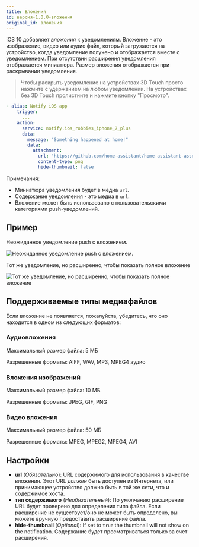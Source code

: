 ```yaml
---
title: Вложения
id: версия-1.0.0-вложения
original_id: вложения
---
```


iOS 10 добавляет *вложения* к уведомлениям. Вложение - это изображение, видео или аудио файл, который загружается на устройство, когда уведомление получено и отображается вместе с уведомлением. При отсутствии расширения уведомления отображается миниатюра. Размер вложения отображается при раскрывании уведомления.

> Чтобы раскрыть уведомление на устройствах 3D Touch просто нажмите с удержанием на любом уведомлении. На устройствах без 3D Touch пролистните и нажмите кнопку "Просмотр".

```yaml
- alias: Notify iOS app
    trigger:
      ...
    action:
      service: notify.ios_robbies_iphone_7_plus
      data:
        message: "Something happened at home!"
        data:
          attachment:
            url: "https://github.com/home-assistant/home-assistant-assets/blob/master/logo-round-192x192.png?raw=true"
            content-type: png
            hide-thumbnail: false
```

Примечания:

- Миниатюра уведомления будет в медиа `url`.
- Содержание уведомления - это медиа в `url`.
- Вложение может быть использовано с пользовательскими категориями push-уведомлений.

## Пример

Неожиданное уведомление push с вложением.

![Неожиданное уведомление push с вложением.](assets/ios/attachment.png)

Тот же уведомление, но расширенно, чтобы показать полное вложение

![Тот же уведомление, но расширенно, чтобы показать полное вложение](assets/ios/expanded_attachment.png)

## Поддерживаемые типы медиафайлов

Если вложение не появляется, пожалуйста, убедитесь, что оно находится в одном из следующих форматов:

### Аудиовложения

Максимальный размер файла: 5 МБ

Разрешенные форматы: AIFF, WAV, MP3, MPEG4 аудио

### Вложения изображений

Максимальный размер файла: 10 МБ

Разрешенные форматы: JPEG, GIF, PNG

### Видео вложения

Максимальный размер файла: 50 МБ

Разрешенные форматы: MPEG, MPEG2, MPEG4, AVI

## Настройки

- **url** (*Обязательно*): URL содержимого для использования в качестве вложения. Этот URL *должен* быть доступен из Интернета, или принимающее устройство должно быть в той же сети, что и содержимое хоста.
- **тип содержимого** (*Необязательный*): По умолчанию расширение URL будет проверено для определения типа файла. Если расширение не существует/оно не может быть определено, вы можете вручную предоставить расширение файла.
- **hide-thumbnail** (*Optional*): If set to `true` the thumbnail will not show on the notification. Содержание будет просматриваться только за счет расширения.
